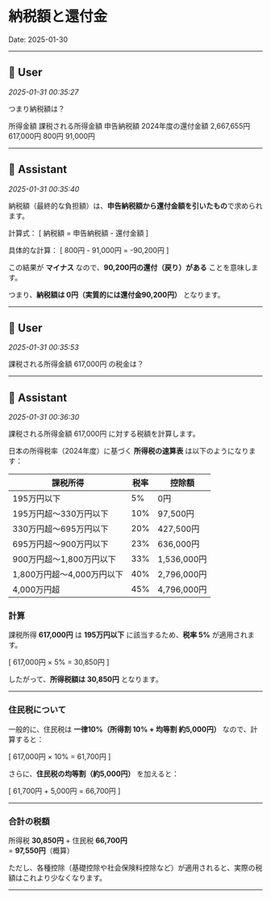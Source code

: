 # 納税額と還付金

Date: 2025-01-30

---

## 👤 User
*2025-01-31 00:35:27*

つまり納税額は？

所得金額	課税される所得金額	申告納税額	2024年度の還付金額
2,667,655円	617,000円	800円	91,000円

---

## 🤖 Assistant
*2025-01-31 00:35:40*

納税額（最終的な負担額）は、**申告納税額から還付金額を引いたもの**で求められます。

計算式：
[
納税額 = 申告納税額 - 還付金額
]

具体的な計算：
[
800円 - 91,000円 = -90,200円
]

この結果が **マイナス** なので、**90,200円の還付（戻り）がある** ことを意味します。

つまり、**納税額は 0円（実質的には還付金90,200円）** となります。

---

## 👤 User
*2025-01-31 00:35:53*

課税される所得金額 617,000円 の税金は？

---

## 🤖 Assistant
*2025-01-31 00:36:30*

課税される所得金額 617,000円 に対する税額を計算します。

日本の所得税率（2024年度）に基づく **所得税の速算表** は以下のようになります：

| 課税所得 | 税率 | 控除額 |
|----------|------|--------|
| 195万円以下 | 5% | 0円 |
| 195万円超～330万円以下 | 10% | 97,500円 |
| 330万円超～695万円以下 | 20% | 427,500円 |
| 695万円超～900万円以下 | 23% | 636,000円 |
| 900万円超～1,800万円以下 | 33% | 1,536,000円 |
| 1,800万円超～4,000万円以下 | 40% | 2,796,000円 |
| 4,000万円超 | 45% | 4,796,000円 |

### 計算
課税所得 **617,000円** は **195万円以下** に該当するため、**税率 5%** が適用されます。

[
617,000円 × 5% = 30,850円
]

したがって、**所得税額は 30,850円** となります。

---

### 住民税について
一般的に、住民税は **一律10%（所得割 10% + 均等割 約5,000円）** なので、計算すると：

[
617,000円 × 10% = 61,700円
]

さらに、**住民税の均等割（約5,000円）** を加えると：

[
61,700円 + 5,000円 = 66,700円
]

---

### 合計の税額
所得税 **30,850円** + 住民税 **66,700円**  
= **97,550円**（概算）

ただし、各種控除（基礎控除や社会保険料控除など）が適用されると、実際の税額はこれより少なくなります。

---
